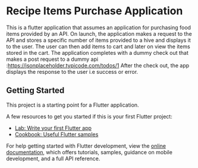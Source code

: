 # Recipe Items Purchase Application

This is a flutter application that assumes an application for purchasing food items provided
by an API.
On launch, the application makes a request to the API and stores a specific number of items provided
to a hive and displays it to the user.
The user can then add items to cart and later on view the items stored in the cart.
The application completes with a dummy check out that makes a post request to a dummy api
:https://jsonplaceholder.typicode.com/todos/1
After the check out, the app displays the response to the user i.e success or error.

## Getting Started

This project is a starting point for a Flutter application.

A few resources to get you started if this is your first Flutter project:

- [Lab: Write your first Flutter app](https://docs.flutter.dev/get-started/codelab)
- [Cookbook: Useful Flutter samples](https://docs.flutter.dev/cookbook)

For help getting started with Flutter development, view the
[online documentation](https://docs.flutter.dev/), which offers tutorials,
samples, guidance on mobile development, and a full API reference.
